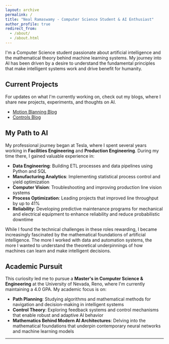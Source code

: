 ```yaml
---
layout: archive
permalink: /
title: "Neal Ramaswamy - Computer Science Student & AI Enthusiast"
author_profile: true
redirect_from: 
  - /about/
  - /about.html
---
```


I'm a Computer Science student passionate about artificial intelligence and the mathematical theory behind machine learning systems. My journey into AI has been driven by a desire to understand the fundamental principles that make intelligent systems work and drive benefit for humanity.


## Current Projects

For updates on what I'm currently working on, check out my blogs, where I share new projects, experiments, and thoughts on AI.
- [Motion Blanning Blog](/motion-planning/)
- [Controls Blog](/controls/)

## My Path to AI

My professional journey began at Tesla, where I spent several years working in **Facilities Engineering** and **Production Engineering**. During my time there, I gained valuable experience in:

- **Data Engineering**: Building ETL processes and data pipelines using Python and SQL
- **Manufacturing Analytics**: Implementing statistical process control and yield optimization
- **Computer Vision**: Troubleshooting and improving production line vision systems
- **Process Optimization**: Leading projects that improved line throughput by up to 41%
- **Reliability**: Developing predictive maintenance programs for mechanical and electrical equipment to enhance reliability and reduce probabilistic downtime

While I found the technical challenges in these roles rewarding, I became increasingly fascinated by the mathematical foundations of artificial intelligence. The more I worked with data and automation systems, the more I wanted to understand the theoretical underpinnings of how machines can learn and make intelligent decisions.

## Academic Pursuit

This curiosity led me to pursue a **Master's in Computer Science & Engineering** at the University of Nevada, Reno, where I'm currently maintaining a 4.0 GPA. My academic focus is on:

- **Path Planning**: Studying algorithms and mathematical methods for navigation and decision-making in intelligent systems
- **Control Theory**: Exploring feedback systems and control mechanisms that enable robust and adaptive AI behavior
- **Mathematics Behind Modern AI Architectures**: Delving into the mathematical foundations that underpin contemporary neural networks and machine learning models

---

